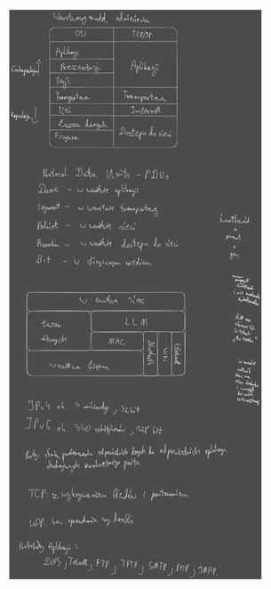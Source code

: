 ![](Notatki/Semestr%203/Podstawy%20telekomunikacji/Wykłady/Wykład%208/Drawing%202023-12-06%2017.16.51.excalidraw.svg)